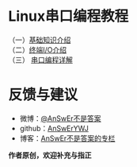 # Linux串口编程教程
（一）[基础知识介绍](http://blog.csdn.net/u011192270/article/details/48157829)  
（二）[终端I/O介绍](http://blog.csdn.net/u011192270/article/details/48159021)  
（三） [串口编程详解](http://blog.csdn.net/u011192270/article/details/48174353)

# 反馈与建议
- 微博：[@AnSwEr不是答案](http://weibo.com/1783591593)
- github：[AnSwErYWJ](https://github.com/AnSwErYWJ)
- 博客：[AnSwEr不是答案的专栏](http://blog.csdn.net/u011192270)

**作者原创，欢迎补充与指正**

